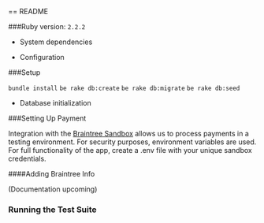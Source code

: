== README

###Ruby version: ````2.2.2````

* System dependencies

* Configuration

###Setup

````bundle install````
````be rake db:create````
````be rake db:migrate````
````be rake db:seed````

* Database initialization

###Setting Up Payment

Integration with the [Braintree Sandbox](https://sandbox.braintreegateway.com/login) allows us to process payments in a testing environment. For security purposes, environment variables are used. For full functionality of the app, create a .env file with your unique sandbox credentials.

####Adding Braintree Info

(Documentation upcoming)

### Running the Test Suite


